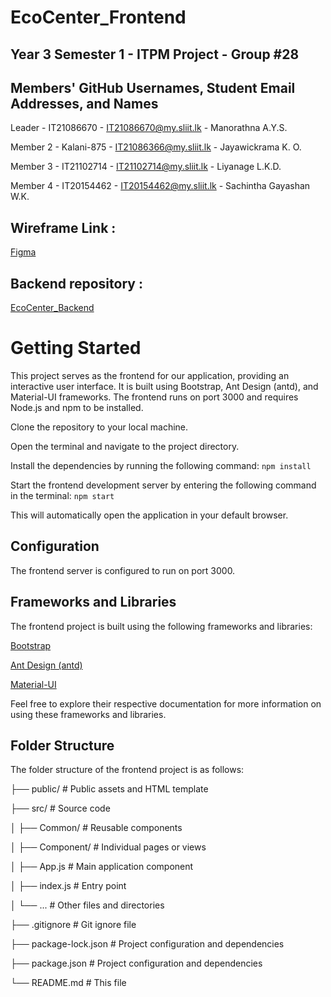 # EcoCenter_Frontend

## Year 3 Semester 1 - ITPM Project - Group #28

## Members' GitHub Usernames, Student Email Addresses, and Names

Leader   -  IT21086670 - IT21086670@my.sliit.lk - Manorathna A.Y.S.

Member 2 -  Kalani-875 - IT21086366@my.sliit.lk - Jayawickrama K. O.

Member 3 -  IT21102714 - IT21102714@my.sliit.lk - Liyanage L.K.D.

Member 4 -  IT20154462 - IT20154462@my.sliit.lk - Sachintha Gayashan W.K.

## Wireframe Link :

[Figma](https://www.figma.com/file/uoF66KMZPC6mH9o7CVj9f6/Untitled?type=design&node-id=0-1&t=BgmW8LRgZmLRsz1h-0)

## Backend repository :

[EcoCenter_Backend](https://github.com/it21102714/EcoCenter_Backend.git) 

# Getting Started

This project serves as the frontend for our application, providing an interactive user interface. It is built using Bootstrap, Ant Design (antd), and Material-UI frameworks. The frontend runs on port 3000 and requires Node.js and npm to be installed.

Clone the repository to your local machine.

Open the terminal and navigate to the project directory.

Install the dependencies by running the following command: `npm install`

Start the frontend development server by entering the following command in the terminal: `npm start`

This will automatically open the application in your default browser.

## Configuration

The frontend server is configured to run on port 3000.

## Frameworks and Libraries

The frontend project is built using the following frameworks and libraries:

[Bootstrap](https://getbootstrap.com/)

[Ant Design (antd)](https://ant.design/)

[Material-UI](https://mui.com/)

Feel free to explore their respective documentation for more information on using these frameworks and libraries.

## Folder Structure

The folder structure of the frontend project is as follows:

├── public/                  # Public assets and HTML template

├── src/                     # Source code

│   ├── Common/              # Reusable components

│   ├── Component/           # Individual pages or views

│   ├── App.js               # Main application component

│   ├── index.js             # Entry point

│   └── ...                  # Other files and directories

├── .gitignore               # Git ignore file

├── package-lock.json        # Project configuration and dependencies

├── package.json             # Project configuration and dependencies

└── README.md                # This file

